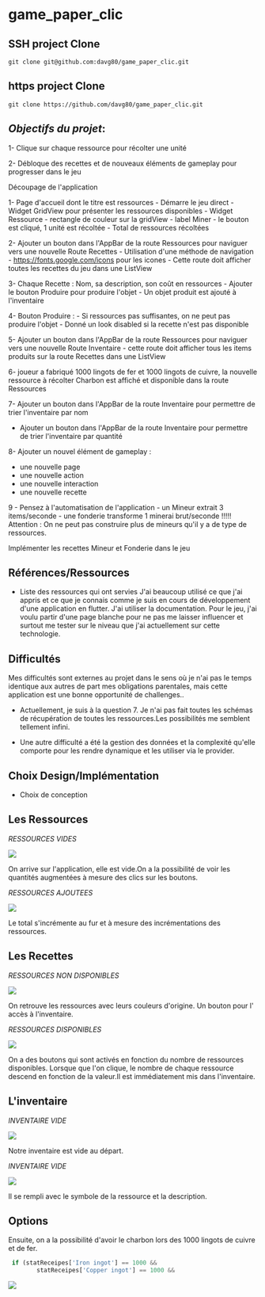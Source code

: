 # game_paper_clic
	
## SSH project Clone 
``` 
git clone git@github.com:davg80/game_paper_clic.git
```
## https project Clone 
``` 
git clone https://github.com/davg80/game_paper_clic.git
```

## _Objectifs du projet_:
1- Clique sur chaque ressource pour récolter une unité

2- Débloque des recettes et de nouveaux éléments de gameplay pour progresser dans le jeu

Découpage de l'application

1- Page d'accueil dont le titre est ressources
	- Démarre le jeu direct
	- Widget GridView pour présenter les ressources disponibles
	- Widget Ressource
		- rectangle de couleur sur la gridView
		- label Miner
	- le bouton est cliqué, 1 unité est récoltée
	- Total de ressources récoltées

2- Ajouter un bouton dans l'AppBar de la route Ressources pour naviguer vers une nouvelle Route Recettes
	- Utilisation d'une méthode de navigation
	- https://fonts.google.com/icons pour les icones
	- Cette route doit afficher toutes les recettes du jeu dans une ListView
	
3- Chaque Recette : Nom, sa description, son coût en ressources
	- Ajouter le bouton Produire pour produire l'objet
	- Un objet produit est ajouté à l'inventaire
	
4- Bouton Produire : 
	- Si ressources pas suffisantes, on ne peut pas produire l'objet
	- Donné un look disabled si la recette n'est pas disponible
	
5- Ajouter un bouton dans l'AppBar de la route Ressources pour naviguer vers une nouvelle Route Inventaire
	- cette route doit afficher tous les items produits sur la route Recettes dans une ListView

6- joueur a fabriqué 1000 lingots de fer et 1000 lingots de cuivre, la nouvelle ressource à récolter Charbon est affiché et disponible dans la route Ressources

7- Ajouter un bouton dans l'AppBar de la route Inventaire pour permettre de trier l'inventaire par nom
 - Ajouter un bouton dans l'AppBar de la route Inventaire pour permettre de trier l'inventaire par quantité
 
 8- Ajouter un nouvel élément de gameplay : 
  - une nouvelle page
  - une nouvelle action
  - une nouvelle interaction
  - une nouvelle recette
  
 9 - Pensez à l'automatisation de l'application
 	- un Mineur extrait 3 items/seconde 
 	- une fonderie transforme 1 minerai brut/seconde
 !!!!! Attention : On ne peut pas construire plus de mineurs qu'il y a de type de ressources.
 
 Implémenter les recettes Mineur et Fonderie dans le jeu
 
##  Références/Ressources
- Liste des ressources qui ont servies
J'ai beaucoup utilisé ce que j'ai appris et ce que je connais comme je suis en cours de développement d'une application en flutter. J'ai utiliser la documentation.
Pour le jeu, j'ai voulu partir d'une page blanche pour ne pas me laisser influencer et surtout me tester sur le niveau que j'ai actuellement sur cette technologie.

## Difficultés
Mes difficultés sont externes au projet dans le sens où je n'ai pas le temps identique aux autres de part mes obligations parentales, mais cette application est une bonne opportunité de challenges..

- Actuellement, je suis à la question 7. Je n'ai pas fait toutes les schémas de récupération de toutes les ressources.Les possibilités me semblent tellement infini.

- Une autre difficulté a été la gestion des données et la complexité qu'elle comporte pour les rendre dynamique et les utiliser via le provider.

## Choix Design/Implémentation
- Choix de conception

## Les Ressources

_RESSOURCES VIDES_

![](imagesReadme/RessourcesVides.png)

On arrive sur l'application, elle est vide.On a la possibilité de voir les quantités augmentées à mesure des clics sur les boutons.

_RESSOURCES AJOUTEES_

![](imagesReadme/RessourcesAjoutees.png)

Le total s'incrémente au fur et à mesure des incrémentations des ressources.

## Les Recettes

_RESSOURCES NON DISPONIBLES_

![](imagesReadme/RecettesEnAttente.png)

On retrouve les ressources avec leurs couleurs d'origine. Un bouton pour l' accès à l'inventaire.

_RESSOURCES DISPONIBLES_

![](imagesReadme/RecettesAvecProduire.png)

On a des boutons qui sont activés en fonction du nombre de ressources disponibles.
Lorsque que l'on clique, le nombre de chaque ressource descend en fonction de la valeur.Il est immédiatement mis dans l'inventaire.

## L'inventaire

_INVENTAIRE VIDE_

![](imagesReadme/InventaireVide.png)

Notre inventaire est vide au départ. 

_INVENTAIRE VIDE_

![](imagesReadme/InventaireAvecRecettes.png)

Il se rempli avec le symbole de la ressource et la description.

## Options
Ensuite, on a la possibilité d'avoir le charbon lors des 1000 lingots de cuivre et de fer.
```Dart
 if (statReceipes['Iron ingot'] == 1000 &&
        statReceipes['Copper ingot'] == 1000 &&
```
![](imagesReadme/RecettesAvecCharbon.png)

